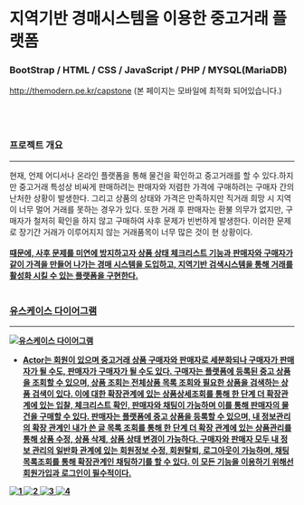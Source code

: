 # 지역기반 경매시스템을 이용한 중고거래 플랫폼
### BootStrap / HTML / CSS / JavaScript / PHP / MYSQL(MariaDB)

http://themodern.pe.kr/capstone (본 페이지는 모바일에 최적화 되어있습니다.)
<br><br><br><br>
### 프로젝트 개요
------------
현재, 언제 어디서나 온라인 플랫폼을 통해 물건을 확인하고 중고거래를 할 수 있다.하지만 중고거래 특성상 비싸게 판매하려는 판매자와 저렴한 가격에 구매하려는 구매자 간의 난처한 상황이 발생한다. 그리고 상품의 상태와 가격은 만족하지만 직거래 희망 시 지역이 너무 멀어 거래를 못하는 경우가 있다. 또한 거래 후 판매자는 환불 의무가 없지만, 구매자가 철저히 확인을 하지 않고 구매하여 사후 문제가 빈번하게 발생한다. 이러한 문제로 장기간 거래가 이루어지지 않는 거래품목이 너무 많은 것이 현 상황이다.<br><br>
<strong><u>  때문에, 사후 문제를 미연에 방지하고자 상품 상태 체크리스트 기능과 판매자와 구매자가 같이 가격을 만들어 나가는 경매 시스템을 도입하고, 지역기반 검색시스템을 통해 거래를 활성화 시킬 수 있는 플랫폼을 구현한다.<br><br>

### 유스케이스 다이어그램
------------
![유스케이스 다이어그램](https://user-images.githubusercontent.com/75834395/102696883-00fb2d00-4275-11eb-9170-f95ce0579db2.jpg)
- Actor는 회원이 있으며 중고거래 상품 구매자와 판매자로 세분화되나 구매자가 판매자가 될 수도, 판매자가 구매자가 될 수도 있다. 구매자는 플랫폼에 등록된 중고 상품을 조회할 수 있으며, 상품 조회는 전체상품 목록 조회와 필요한 상품을 검색하는 상품 검색이 있다. 이에 대한 확장관계에 있는 상품상세조회를 통해 한 단계 더 확장관계에 있는 입찰, 체크리스트 확인, 판매자와 채팅이 가능하며 이를 통해 판매자의 물건을 구매할 수 있다. 판매자는 플랫폼에 중고 상품을 등록할 수 있으며, 내 정보관리의 확장 관계인 내가 쓴 글 목록 조회를 통해 한 단계 더 확장 관계에 있는 상품관리를 통해 상품 수정, 상품 삭제, 상품 상태 변경이 가능하다. 구매자와 판매자 모두 내 정보 관리의 일반화 관계에 있는 회원정보 수정, 회원탈퇴, 로그아웃이 가능하며, 채팅목록조회를 통해 확장관계인 채팅하기를 할 수 있다. 이 모든 기능을 이용하기 위해선 회원가입과 로그인이 필수적이다.





![1](https://user-images.githubusercontent.com/75834395/103170910-534ad800-488b-11eb-9001-2e11a7f2a929.jpg)
![2](https://user-images.githubusercontent.com/75834395/103170796-7f198e00-488a-11eb-9ffd-a6c5d803c709.jpg)
![3](https://user-images.githubusercontent.com/75834395/103170797-7fb22480-488a-11eb-81e3-737ed45e8ae0.jpg)
![4](https://user-images.githubusercontent.com/75834395/103170798-7fb22480-488a-11eb-88f1-03e2775c3eb1.jpg)
